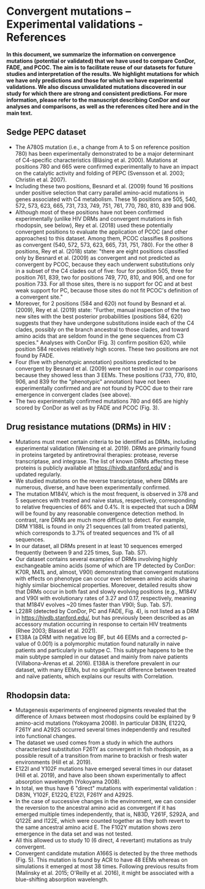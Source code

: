 # Convergent mutations – Experimental validations - References

__In this document, we summarize the information on convergence mutations (potential or validated) that we have used to compare ConDor, FADE, and PCOC. The aim is to facilitate reuse of our datasets for future studies and interpretation of the results. We highlight mutations for which we have only predictions and those for which we have experimental validations. We also discuss unvalidated mutations discovered in our study for which there are strong and consistent predictions. For more information, please refer to the manuscript describing ConDor and our analyses and comparisons, as well as the references cited here and in the main text.__

## Sedge PEPC dataset
*	The A780S mutation (i.e., a change from A to S on reference position 780) has been experimentally demonstrated to be a major determinant of C4-specific characteristics (Bläsing et al. 2000). Mutations at positions 780 and 665 were confirmed experimentally to have an impact on the catalytic activity and folding of PEPC (Svensson et al. 2003; Christin et al. 2007). 
*	Including these two positions, Besnard et al. (2009) found 16 positions under positive selection that carry parallel amino-acid mutations in genes associated with C4 metabolism. These 16 positions are 505, 540, 572, 573, 623, 665, 731, 733, 749, 751, 761, 770, 780, 810, 839 and 906.
*	Although most of these positions have not been confirmed experimentally (unlike HIV DRMs and convergent mutations in fish rhodopsin, see below), Rey et al. (2018) used these potentially convergent positions to evaluate the application of PCOC (and other approaches) to this dataset. Among them, PCOC classifies 8 positions as convergent (540, 572, 573, 623, 665, 731, 751, 780). For the other 8 positions, Rey et al. (2018) state: "there are eight positions classified only by Besnard et al. (2009) as convergent and not predicted as convergent by PCOC, because they each underwent substitutions only in a subset of the C4 clades out of five: four for position 505, three for position 761, 839, two for positions 749, 770, 810, and 906, and one for position 733. For all those sites, there is no support for OC and at best weak support for PC, because those sites do not fit PCOC's definition of a convergent site."
*	Moreover, for 2 positions (584 and 620) not found by Besnard et al. (2009), Rey et al. (2019) state: "Further, manual inspection of the two new sites with the best posterior probabilities (positions 584, 620) suggests that they have undergone substitutions inside each of the C4 clades, possibly on the branch ancestral to those clades, and toward amino acids that are seldom found in the gene sequences from C3 species." Analyses with ConDor (Fig. 3) confirm position 620, while position 584 receives relatively high scores. These two positions are not found by FADE.
*	Four (five with phenotypic annotation) positions predicted to be convergent by Besnard et al. (2009) were not tested in our comparisons because they showed less than 3 EEMs. These positions (733, 770, 810, 906, and 839 for the "phenotypic" annotation) have not been experimentally confirmed and are not found by PCOC due to their rare emergence in convergent clades (see above).
*	The two experimentally confirmed mutations 780 and 665 are highly scored by ConDor as well as by FADE and PCOC (Fig. 3).

## Drug resistance mutations (DRMs) in HIV :

*	Mutations must meet certain criteria to be identified as DRMs, including experimental validation (Wensing et al. 2019). DRMs are primarily found in proteins targeted by antiretroviral therapies: protease, reverse transcriptase, and integrase. The list of known DRMs affecting these proteins is publicly available at https://hivdb.stanford.edu/ and is updated regularly.
*	We studied mutations on the reverse transcriptase, where DRMs are numerous, diverse, and have been experimentally confirmed.
*	The mutation M184V, which is the most frequent, is observed in 378 and 5 sequences with treated and naive status, respectively, corresponding to relative frequencies of 66% and 0.4%. It is expected that such a DRM will be found by any reasonable convergence detection method. In contrast, rare DRMs are much more difficult to detect. For example, DRM Y188L is found in only 21 sequences (all from treated patients), which corresponds to 3.7% of treated sequences and 1% of all sequences.
*	In our dataset, all DRMs present in at least 10 sequences emerged frequently (between 9 and 225 times, Sup. Tab. S7).
*	Our dataset contains several examples of DRMs involving highly exchangeable amino acids (some of which are TP detected by ConDor: K70R, M41L and, almost, V90I) demonstrating that convergent mutations with effects on phenotype can occur even between amino acids sharing highly similar biochemical properties. Moreover, detailed results show that DRMs occur in both fast and slowly evolving positions (e.g., M184V and V90I with evolutionary rates of 3.27 and 0.17, respectively, meaning that M184V evolves ~20 times faster than V90I; Sup. Tab. S7).
*	L228R (detected by ConDor, PC and FADE, Fig. 4), is not listed as a DRM in  https://hivdb.stanford.edu/, but has previously been described as an accessory mutation occurring in response to certain HIV treatments (Rhee 2003; Blassel et al. 2021).
*	E138A (a DRM with negative log BF, but 46 EEMs and a corrected p-value of 0.001) is a polymorphic mutation found naturally in naive patients and particularly in subtype C. This subtype happens to be the main subtype sampled in our dataset and mainly from naive patients (Villabona-Arenas et al. 2016). E138A is therefore prevalent in our dataset, with many EEMs, but no significant difference between treated and naïve patients, which explains our results with Correlation.
 
## Rhodopsin data:

*	Mutagenesis experiments of engineered pigments revealed that the difference of λmaxs between most rhodopsins could be explained by 9 amino-acid mutations (Yokoyama 2008). In particular D83N, E122Q, F261Y and A292S occurred several times independently and resulted into functional changes.
*	The dataset we used comes from a study in which the authors characterized substitution F261Y as convergent in fish rhodopsin, as a possible result of a transition from marine to brackish or fresh water environments (Hill et al. 2019).
*	E122I and Y102F mutations have emerged several times in our dataset (Hill et al. 2019), and have also been shown experimentally to affect absorption wavelength (Yokoyama 2008).
*	In total, we thus have 6 "direct" mutations with experimental validation : D83N, Y102F, E122Q, E122I, F261Y and A292S. 
*	In the case of successive changes in the environment, we can consider the reversion to the ancestral amino acid as convergent if it has emerged multiple times independently, that is, N83D, Y261F, S292A, and Q122E and I122E, which were counted together as they both revert to the same ancestral amino acid E. The F102Y mutation shows zero emergence in the data set and was not tested. 
*	All this allowed us to study 10 (6 direct, 4 revertant) mutations as truly convergent.
*	Convergent candidate mutation A166S is detected by the three methods (Fig. 5). This mutation is found by ACR to have 48 EEMs whereas on simulations it emerged at most 38 times. Following previous results from (Malinsky et al. 2015; O'Reilly et al. 2016), it might be associated with a blue-shifting absorption wavelength.
